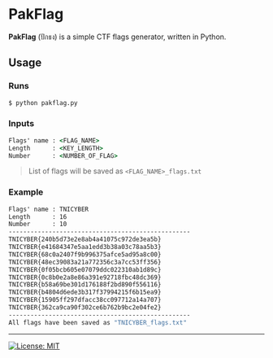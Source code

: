 # PakFlag
**PakFlag** (ปักธง) is a simple CTF flags generator, written in Python.

## Usage

### Runs
```cmd
$ python pakflag.py
```

### Inputs
```cmd
Flags' name	: <FLAG_NAME>
Length		: <KEY_LENGTH>
Number		: <NUMBER_OF_FLAG>
```
> List of flags will be saved as `<FLAG_NAME>_flags.txt`

### Example
```cmd
Flags' name	: TNICYBER
Length		: 16
Number		: 10
--------------------------------------------------
TNICYBER{240b5d73e2e8ab4a41075c972de3ea5b}
TNICYBER{e41684347e5aa1edd3b38a03c78aa5b3}
TNICYBER{68c0a2407f9b996375afce5ad95a8c00}
TNICYBER{48ec39083a21a772356c3a7cc53ff356}
TNICYBER{0f05bcb605e07079ddc022310ab1d89c}
TNICYBER{0c8b0e2a8e86a391e92718fbc48dc369}
TNICYBER{b58a69be301d176188f2bd890f556116}
TNICYBER{b4804d6ede3b317f37994215f6b15ea9}
TNICYBER{15905ff297dfacc38cc097712a14a707}
TNICYBER{362ca9ca90f302ce6b762b9bc2e04fe2}
--------------------------------------------------
All flags have been saved as "TNICYBER_flags.txt"
```

---
[![License: MIT](https://img.shields.io/badge/license-MIT-blue?style=flat-square)](LICENSE)
